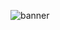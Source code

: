 
![banner](https://user-images.githubusercontent.com/69584395/172558577-11e76ec4-bab1-48ed-af88-180af7e06f66.png)
